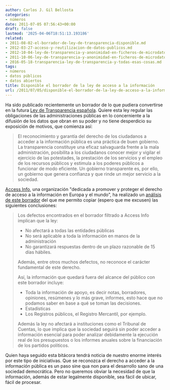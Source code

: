 ```yaml
---
author: Carlos J. Gil Bellosta
categories:
- números
date: 2011-07-05 07:56:43+00:00
draft: false
lastmod: '2025-04-06T18:51:13.193186'
related:
- 2011-08-02-el-borrador-de-ley-de-transparencia-disponible.md
- 2012-03-27-acceso-y-reutilizacion-de-datos-publicos.md
- 2012-10-04-ley-de-transparencia-y-anonimidad-en-ficheros-de-microdatos-ii.md
- 2011-10-06-ley-de-transparencia-y-anonimidad-en-ficheros-de-microdatos.md
- 2016-05-18-transparencia-ley-de-transparencia-y-todas-esas-cosas.md
tags:
- números
- datos públicos
- datos abiertos
title: Disponible el borrador de la ley de acceso a la información
url: /2011/07/05/disponible-el-borrador-de-la-ley-de-acceso-a-la-informacion/
---
```


Ha sido publicado recientemente un borrador de lo que pudiera convertirse en la futura [Ley de Transparencia española](http://www.access-info.org/documents/Access_Docs/Advancing/Spain/Espana_Anteproyecto_Ley_Transparencia.pdf). Quiere esta ley regular las obligaciones de las administraciones públicas en lo concerniente a la difusión de los datos que obran en su poder y no tiene desperdicio su exposición de motivos, que comienza así:


>El reconocimiento y garantía del derecho de los ciudadanos a acceder a la información pública es una práctica de buen gobierno. La transparencia constituye una eficaz salvaguarda frente a la mala administración, posibilita a los ciudadanos conocer mejor y vigilar el ejercicio de las potestades, la prestación de los servicios y el empleo de los recursos públicos y estimula a los poderes públicos a funcionar de modo eficiente. Un gobierno transparente es, por ello, un gobierno que genera confianza y que rinde un mejor servicio a la sociedad.

[Access Info](http://www.access-info.org), una organización "dedicada a promover y proteger el derecho de acceso a la información en Europa y el mundo", ha realizado un [análisis de este borrador]( http://www.access-info.org/es/coalicion-pro-acceso/177-borrador-ley-transparencia-debil) del que me permito copiar (espero que me excusen) las siguientes conclusiones:


>Los defectos encontrados en el borrador filtrado a Access Info implican que la ley:
>
>  * No afectará a todas las entidades públicas
>  * No será aplicable a toda la información en manos de la administración
>  * No garantizará respuestas dentro de un plazo razonable de 15 días hábiles.
>
>Además, entre otros muchos defectos, no reconoce el carácter fundamental de este derecho.
>
>Así, la información que quedará fuera del alcance del público con este borrador incluye:
>
>  * Toda la información de apoyo, es decir notas, borradores, opiniones, resúmenes y lo más grave, informes, esto hace que no podamos saber en base a qué se toman las decisiones.
>  * Estadísticas
>  * Los Registros públicos, el Registro Mercantil, por ejemplo.
>
>Además la ley no afectará a instituciones como el Tribunal de Cuentas, lo que implica que la sociedad seguirá sin poder acceder a información esencial para poder analizar debidamente la ejecución real de los presupuestos o los informes anuales sobre la financiación de los partidos políticos.


Quien haya seguido esta bitácora tendrá noticia de nuestro enorme interés por este tipo de iniciativas. Que se reconozca el derecho a acceder a la información pública es un paso sine qua non para el desarrollo sano de una sociedad democrática. Pero no queremos obviar la necesidad de que la información, además de estar legalmente disponible, sea fácil de ubicar, fácil de procesar.